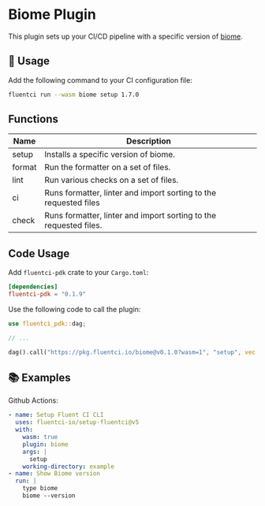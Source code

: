 # Biome Plugin

This plugin sets up your CI/CD pipeline with a specific version of [biome](https://biomejs.dev/).

## 🚀 Usage

Add the following command to your CI configuration file:

```bash
fluentci run --wasm biome setup 1.7.0
```

## Functions

| Name   | Description                                                       |
| ------ | ----------------------------------------------------------------- |
| setup  | Installs a specific version of biome.                             |
| format | Run the formatter on a set of files.                              |
| lint   | Run various checks on a set of files.                             |
| ci     | Runs formatter, linter and import sorting to the requested files  |
| check  | Runs formatter, linter and import sorting to the requested files. |

## Code Usage

Add `fluentci-pdk` crate to your `Cargo.toml`:

```toml
[dependencies]
fluentci-pdk = "0.1.9"
```

Use the following code to call the plugin:

```rust
use fluentci_pdk::dag;

// ...

dag().call("https://pkg.fluentci.io/biome@v0.1.0?wasm=1", "setup", vec!["latest"])?;
```

## 📚 Examples

Github Actions:

```yaml
- name: Setup Fluent CI CLI
  uses: fluentci-io/setup-fluentci@v5
  with:
    wasm: true
    plugin: biome
    args: |
      setup
    working-directory: example
- name: Show Biome version
  run: |
    type biome
    biome --version
```
